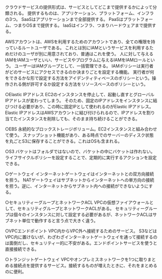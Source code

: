 クラウドサービスの提供形式は、サービスとしてどこまで提供するかによって分類される。
提供するものは、アプリケーション、プラットフォーム、インフラの3つ。
SaaSはアプリケーションまで全部提供する。
PaaSはプラットフォーム、つまりOSまで提供する。
IaaSはインフラ、つまりハードウェアまで提供する。

AWSアカウントは、AWSを利用するためのアカウントであり、全ての権限を持っているルートユーザである。
これとは別にIAMというサービスを利用するためだけのユーザが別に用意されており、普通はこれを使う。
人に対して与えるIAMをIAMユーザといい、サービスやプログラムに与えるIAMをIAMロールという。
ユーザーはIAMグループとして、一括管理できる。
IAMポリシーは実行者がどのサービスにアクセスできるのか決まりごとを設定する機能。
実行者が何をできるかな形で設定する方法をアイデンティティベースのポリシーという。操作される側が許可するか設定する方法をリソースベースのポリシーという。

○Elastic IPアドレス
EC2のインスタンスを停止して、起動し直すとグローバルIPアドレスが変わってしまう。
そのため、固定のIPアドレスをインスタンスに結びつける必要があり、この時に固定IPとして使われるのがElastic IPアドレス。
Elastic IPアドレスはAWSアカウントに結び付けられるので、IPアドレスを割り当てたインスタンスを削除しても、そのまま持ち続けることができる。

○EBS
永続的なブロックストレージボリューム。EC2インスタンスと組み合わせて使う。
スナップショット機能があり、ある時点でのサーバーのディスク状態を丸ごとS3に保存することができる。これはOSも含まれる。

○S3
バケットはフォルダではないので、バケットの中にバケットは作れない。
ライフサイクルポリシーを設定することで、定期的に実行するアクションを設定できる。

○ゲートウェイ
インターネットゲートウェイはインターネットとの双方向接続を担う。
NATゲートウェイはサブネットからインターネットへの単方向の接続を担う。逆に、インターネットからサブネット内への接続ができないようにする。

○セキュリティーグループとネットワークACL
VPCの仮想ファイアウォールとして、セキュリティグループとネットワークACLがある。
セキュリティーグループは個々のインスタンスに対して設定する必要があるが、ネットワークACLはサブネット単位で動作すると言う点で大きく違う。

○VPCエンドポイント
VPC内からVPC外へ接続するためのサービス。
S3などはVPC内に置けないが、わざわざインターネットゲートウェイを通って接続するのは面倒だし、セキュリティー的に不安がある。エンドポイントサービスを使うと直接接続できる。

○トランジットゲートウェイ
VPCやオンプレミスネットワークを1つに取りまとめる接続点を提供するサービス。接続するものが増えたときに、それをまとめるのに便利。